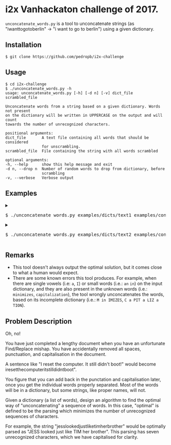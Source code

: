 # i2x Vanhackaton challenge of 2017.

`unconcatenate_words.py` is a tool to unconcatenate strings (as "iwanttogotoberlin" -> "i want to go to berlin") using a given dictionary.

## Installation

```
$ git clone https://github.com/pedropb/i2x-challenge
```

## Usage

```
$ cd i2x-challenge
$ ./unconcatenate_words.py -h
usage: unconcatenate_words.py [-h] [-d n] [-v] dict_file scrambled_file

Unconcatenate words from a string based on a given dictionary. Words not present
on the dictionary will be written in UPPERCASE on the output and will count
towards the number of unrecognized characters.

positional arguments:
dict_file       A text file containing all words that should be considered
                for unscrambling.
scrambled_file  File containing the string with all words scrambled

optional arguments:
-h, --help      show this help message and exit
-d n, --drop n  Number of random words to drop from dictionary, before
                scrambling
-v, --verbose   Verbose output
```


## Examples

<details>
<summary><pre>$ ./unconcatenate_words.py examples/dicts/text1 examples/concat/text1 -v</pre></summary>
<pre>
Concatenated text: YouhavejustcompletedalengthydocumentwhenyouhaveanunfortunateFindReplacemishapYouhaveaccidentallyremovedallspacespunctuationandcapitalisationinthedocument

Dictionary: ['capitalisation', 'accidentally', 'unfortunate', 'findreplace', 'punctuation', 'completed', 'document', 'lengthy', 'removed', 'mishap', 'spaces', 'have', 'all', 'you', 'the', 'in', 'an', 'a']

Words dropped from Dictionary: ['just' 'and' 'when']

Unconcatenated text: you  have JUST completed  a  lengthy  document WHEN you  have  an  unfortunate  findreplace  mishap  you  have  accidentally  removed  all  spaces  punctuation  an D capitalisation  in  the  document

Unrecognized characters:  9
</pre>
</details>

<details>
<summary><pre>$ ./unconcatenate_words.py examples/dicts/text2 examples/concat/text2 -v</pre></summary>
<pre>
Concatenated text: YoufigurethatyoucanaddbackinthepunctationandcapitalisationlateronceyougettheindividualwordsproperlyseparatedMostofthew
ordswillbeinadictionarybutsomestringslikepropernameswillnot

Dictionary: ['capitalisation', 'individual', 'dictionary', 'punctation', 'separated', 'strings', 'figure', 'proper', 'names', 'words', 'later', 'some', 'back', 'that', 'most', 'like', 'will', 'once', 'get', 'add', 'you', 'not', 'can', 'the', 'in', 'be', 'of', 'a']

Words dropped from Dictionary: ['properly' 'but' 'and']

Unconcatenated text: you  figure  that  you  can  add  back  in  the  punctation  a ND capitalisation  later  once  you  get  the  individual  words  proper LY separated  most  of  the  words  will  be  in  a  dictionary BUT some  strings  like  proper  names  will  not

Unrecognized characters:  7
</pre>
</details>

## Remarks

- This tool doesn't always output the optimal solution, but it comes close to what a human would expect.
- There are some known errors this tool produces. For example, when there are single vowels (i.e: `a`, `I`) or small words  (i.e.: `an` `in`) on the input dictionary, and they are also present in the unknown words (i.e.: `minimizes`, `capitalization`), the tool wrongly unconcatenates the words, based on its incomplete dictionary (i.e.: `M in IMIZES`, `C a PIT a LIZ a TION`).


## Problem Description

Oh, no!

You have just completed a lengthy document when you have an unfortunate Find/Replace mishap. You have accidentally removed all spaces, punctuation, and capitalisation in the document.

A sentence like "I reset the computer. It still didn't boot!" would become iresetthecomputeritstilldidntboot".

You figure that you can add back in the punctation and capitalisation later, once you get the individual words properly separated. Most of the words will be in a dictionary, but some strings, like proper names, will not.


Given a dictionary (a list of words), design an algorithm to find the optimal way of "unconcatenating" a sequence of words. In this case, "optimal" is defined to be the parsing which minimizes the number of unrecognized sequences of characters.


For example, the string "jesslookedjustliketimherbrother" would be optimally parsed as "JESS looked just like TIM her brother". This parsing has seven unrecognized characters, which we have capitalised for clarity.

